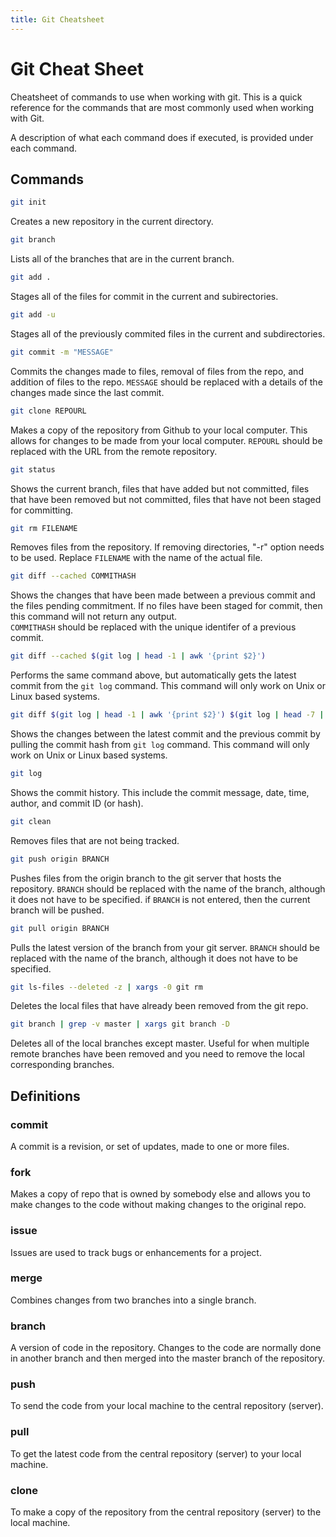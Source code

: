 ```yaml
---
title: Git Cheatsheet
---
```


# Git Cheat Sheet
Cheatsheet of commands to use when working with git. This is a quick reference for the commands that are most commonly used when working with Git.

A description of what each command does if executed, is provided under each command.

## Commands

```bash
git init
```
Creates a new repository in the current directory. 

```bash
git branch
```
Lists all of the branches that are in the current branch. 

```bash
git add .
```
Stages all of the files for commit in the current and subirectories.

```bash
git add -u
```
Stages all of the previously commited files in the current and subdirectories.

```bash
git commit -m "MESSAGE"
```
Commits the changes made to files, removal of files from the repo, and addition of files to the repo. 
```MESSAGE``` should be replaced with a details of the changes made since the last commit.

```bash
git clone REPOURL
```
Makes a copy of the repository from Github to your local computer. This allows for changes to be made 
from your local computer. ```REPOURL``` should be replaced with the URL from the remote repository.

```bash
git status
```
Shows the current branch, files that have added but not committed, files that have been removed but not 
committed, files that have not been staged for committing. 

```bash
git rm FILENAME
```
Removes files from the repository. If removing directories, "-r" option needs to be used. Replace 
```FILENAME``` with the name of the actual file. 

```bash
git diff --cached COMMITHASH
```
Shows the changes that have been made between a previous commit and the files pending commitment. 
If no files have been staged for commit, then this command will not return any output.  
```COMMITHASH``` should be replaced with the unique identifer of a previous commit.

```bash
git diff --cached $(git log | head -1 | awk '{print $2}')
```
Performs the same command above, but automatically gets the latest commit from the ```git log``` 
command. This command will only work on Unix or Linux based systems.

```bash
git diff $(git log | head -1 | awk '{print $2}') $(git log | head -7 | tail -1 | awk '{print $2}')
```
Shows the changes between the latest commit and the previous commit by pulling the commit hash from 
```git log``` command.  This command will only work on Unix or Linux based systems.

```bash
git log
```
Shows the commit history. This include the commit message, date, time, author, and commit ID (or hash). 

```bash
git clean
```
Removes files that are not being tracked.

```bash
git push origin BRANCH
```
Pushes files from the origin branch to the git server that hosts the repository.  ```BRANCH``` should 
be replaced with the name of the branch, although it does not have to be specified. if ```BRANCH``` is 
not entered, then the current branch will be pushed.

```bash
git pull origin BRANCH
```
Pulls the latest version of the branch from your git server. ```BRANCH``` should be replaced with the 
name of the branch, although it does not have to be specified.

```bash
git ls-files --deleted -z | xargs -0 git rm
```
Deletes the local files that have already been removed from the git repo.

```bash
git branch | grep -v master | xargs git branch -D 
```
Deletes all of the local branches except master. Useful for when multiple remote branches have been removed and you need to remove the local corresponding branches.

## Definitions

### commit
A commit is a revision, or set of updates, made to one or more files.

### fork
Makes a copy of repo that is owned by somebody else and allows you to make changes to the code without 
making changes to the original repo.

### issue
Issues are used to track bugs or enhancements for a project.

### merge
Combines changes from two branches into a single branch.

### branch
A version of code in the repository. Changes to the code are normally done in another branch and then 
merged into the master branch of the repository.

### push
To send the code from your local machine to the central repository (server).

### pull 
To get the latest code from the central repository (server) to your local machine.

### clone 
To make a copy of the repository from the central repository (server) to the local machine.
